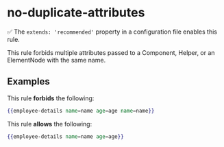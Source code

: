 # no-duplicate-attributes

:white_check_mark: The `extends: 'recommended'` property in a configuration file enables this rule.

This rule forbids multiple attributes passed to a Component, Helper, or an ElementNode with the same name.

## Examples

This rule **forbids** the following:

```hbs
{{employee-details name=name age=age name=name}}
```

This rule **allows** the following:

```hbs
{{employee-details name=name age=age}}
```
